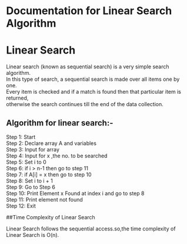 # Documentation for Linear Search Algorithm

# Linear Search 

Linear search (known as sequential search) is a very simple search algorithm.  
In this type of search, a sequential search is made over all items one by one.   
Every item is checked and if a match is found then that particular item is returned,   
otherwise the search continues till the end of the data collection.   

## Algorithm for linear search:-
Step 1: Start   
Step 2: Declare array A and variables   
Step 3: Input for array   
Step 4: Input for x ,the no. to be searched   
Step 5: Set i to 0   
Step 6: if i > n-1 then go to step 11   
Step 7: if A[i] = x then go to step 10    
Step 8: Set i to i + 1    
Step 9: Go to Step 6    
Step 10: Print Element x Found at index i and go to step 8    
Step 11: Print element not found    
Step 12: Exit    


##Time Complexity of Linear Search  

Linear Search follows the sequential access.so,the time complexity of Linear Search is O(n).  